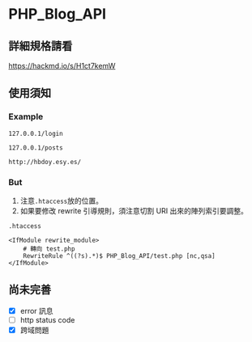 # PHP_Blog_API
## 詳細規格請看
https://hackmd.io/s/H1ct7kemW

## 使用須知
### Example
``127.0.0.1/login``

``127.0.0.1/posts``

``http://hbdoy.esy.es/``

### But
1. 注意``.htaccess``放的位置。
2. 如果要修改 rewrite 引導規則，須注意切割 URI 出來的陣列索引要調整。

``.htaccess``
```
<IfModule rewrite_module>
    # 轉向 test.php
    RewriteRule ^((?s).*)$ PHP_Blog_API/test.php [nc,qsa]
</IfModule>
```

## 尚未完善
- [x] error 訊息
- [ ] http status code
- [x] 跨域問題
